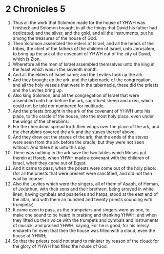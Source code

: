 ﻿# 2 Chronicles  5
1. Thus all the work that Solomon made for the house of YHWH was finished: and Solomon brought in all the things that David his father had dedicated; and the silver, and the gold, and all the instruments, put he among the treasures of the house of God. 
2.  Then Solomon assembled the elders of Israel, and all the heads of the tribes, the chief of the fathers of the children of Israel, unto Jerusalem, to bring up the ark of the covenant of YHWH out of the city of David, which is Zion. 
3. Wherefore all the men of Israel assembled themselves unto the king in the feast which was in the seventh month. 
4. And all the elders of Israel came; and the Levites took up the ark. 
5. And they brought up the ark, and the tabernacle of the congregation, and all the holy vessels that were in the tabernacle, these did the priests and the Levites bring up. 
6. Also king Solomon, and all the congregation of Israel that were assembled unto him before the ark, sacrificed sheep and oxen, which could not be told nor numbered for multitude. 
7. And the priests brought in the ark of the covenant of YHWH unto his place, to the oracle of the house, into the most holy place, even under the wings of the cherubims: 
8. For the cherubims spread forth their wings over the place of the ark, and the cherubims covered the ark and the staves thereof above. 
9. And they drew out the staves of the ark, that the ends of the staves were seen from the ark before the oracle; but they were not seen without. And there it is unto this day. 
10. There was nothing in the ark save the two tables which Moses put therein at Horeb, when YHWH made a covenant with the children of Israel, when they came out of Egypt. 
11.  And it came to pass, when the priests were come out of the holy place: (for all the priests that were present were sanctified, and did not then wait by course: 
12. Also the Levites which were the singers, all of them of Asaph, of Heman, of Jeduthun, with their sons and their brethren, being arrayed in white linen, having cymbals and psalteries and harps, stood at the east end of the altar, and with them an hundred and twenty priests sounding with trumpets:) 
13. It came even to pass, as the trumpeters and singers were as one, to make one sound to be heard in praising and thanking YHWH; and when they lifted up their voice with the trumpets and cymbals and instruments of musick, and praised YHWH, saying, For he is good; for his mercy endureth for ever: that then the house was filled with a cloud, even the house of YHWH; 
14. So that the priests could not stand to minister by reason of the cloud: for the glory of YHWH had filled the house of God. 
